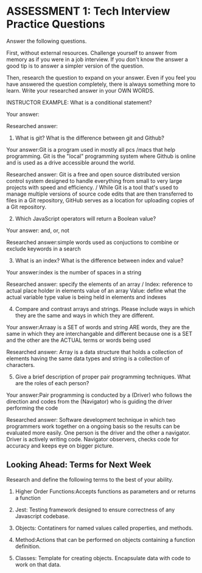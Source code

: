 # ASSESSMENT 1: Tech Interview Practice Questions

Answer the following questions.

First, without external resources. Challenge yourself to answer from memory as if you were in a job interview. If you don't know the answer a good tip is to answer a simpler version of the question.

Then, research the question to expand on your answer. Even if you feel you have answered the question completely, there is always something more to learn. Write your researched answer in your OWN WORDS.

INSTRUCTOR EXAMPLE: What is a conditional statement?

Your answer:

Researched answer:

1. What is git? What is the difference between git and Github?

Your answer:Git is a program used in mostly all pcs /macs that help programming. Git is the "local" programming system where Github is online and is used as a drive accessible around the world.

Researched answer: Git is a free and open source distributed version control system designed to handle everything from small to very large projects with speed and efficiency. / 
While Git is a tool that's used to manage multiple versions of source code edits that are then transferred to files in a Git repository, GitHub serves as a location for uploading copies of a Git repository. 

2. Which JavaScript operators will return a Boolean value?

Your answer: and, or, not

Researched answer:simple words used as conjuctions to combine or exclude keywords in a search

3. What is an index? What is the difference between index and value?

Your answer:index is the number of spaces in a string

Researched answer: specify the elements of an array / Index: reference to actual place holder in elements value of an array
Value: define what the actual variable type value is being held in elements and indexes

4. Compare and contrast arrays and strings. Please include ways in which they are the same and ways in which they are different.

Your answer:Arraay is a SET of words and string ARE words, they are the same in which they are interchangable and different because one is a SET and the other are the ACTUAL terms or words being used

Researched answer: Array is a data structure that holds a collection of elements having the same data types and string is a collection of characters.

5. Give a brief description of proper pair programming techniques. What are the roles of each person?

Your answer:Pair programming is conducted by a (Driver) who follows the direction and codes from the (Navigator) who is guiding the driver performing the code

Researched answer: Software development technique in which two programmers work together on a ongoing
basis so the results can be evaluated more easily. One person is the driver and the other a navigator.
Driver is actively writing code.
Navigator observers, checks code for accuracy and keeps eye on bigger picture.

## Looking Ahead: Terms for Next Week

Research and define the following terms to the best of your ability.

1. Higher Order Functions:Accepts functions as parameters and or returns a function

2. Jest: Testing framework designed to ensure correctness of any Javascript codebase.

3. Objects: Contatiners for named values called properties,  and methods.

4. Method:Actions that can be performed on objects containing a function definition.

5. Classes: Template for creating objects. Encapsulate data with code to work on that data.
